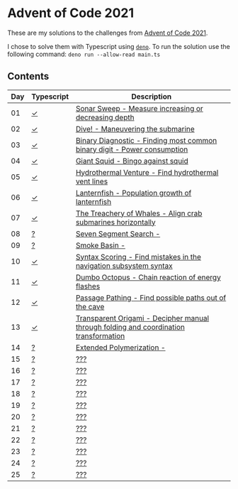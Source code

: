 # Advent of Code 2021

These are my solutions to the challenges from [Advent of Code 2021](https://adventofcode.com/).

I chose to solve them with Typescript using [`deno`](https://deno.land/). To run the solution use the following command: `deno run --allow-read main.ts`

## Contents

| Day | Typescript | Description                                                                                    |
| --- | ---------- | ---------------------------------------------------------------------------------------------- |
| 01  | [✓][ts01]  | [Sonar Sweep - Measure increasing or decreasing depth][aoc01]                                  |
| 02  | [✓][ts02]  | [Dive! - Maneuvering the submarine][aoc02]                                                     |
| 03  | [✓][ts03]  | [Binary Diagnostic - Finding most common binary digit - Power consumption][aoc03]              |
| 04  | [✓][ts04]  | [Giant Squid - Bingo against squid][aoc04]                                                     |
| 05  | [✓][ts05]  | [Hydrothermal Venture - Find hydrothermal vent lines][aoc05]                                   |
| 06  | [✓][ts06]  | [Lanternfish - Population growth of lanternfish][aoc06]                                        |
| 07  | [✓][ts07]  | [The Treachery of Whales - Align crab submarines horizontally][aoc07]                          |
| 08  | [?][ts08]  | [Seven Segment Search - ][aoc08]                                                               |
| 09  | [?][ts09]  | [Smoke Basin - ][aoc09]                                                                        |
| 10  | [✓][ts10]  | [Syntax Scoring - Find mistakes in the navigation subsystem syntax][aoc10]                     |
| 11  | [✓][ts11]  | [Dumbo Octopus - Chain reaction of energy flashes][aoc11]                                      |
| 12  | [✓][ts12]  | [Passage Pathing - Find possible paths out of the cave][aoc12]                                 |
| 13  | [✓][ts13]  | [Transparent Origami - Decipher manual through folding and coordination transformation][aoc13] |
| 14  | [?][ts14]  | [Extended Polymerization - ][aoc14]                                                            |
| 15  | [?][ts15]  | [???][aoc15]                                                                                   |
| 16  | [?][ts16]  | [???][aoc16]                                                                                   |
| 17  | [?][ts17]  | [???][aoc17]                                                                                   |
| 18  | [?][ts18]  | [???][aoc18]                                                                                   |
| 19  | [?][ts19]  | [???][aoc19]                                                                                   |
| 20  | [?][ts20]  | [???][aoc20]                                                                                   |
| 21  | [?][ts21]  | [???][aoc21]                                                                                   |
| 22  | [?][ts22]  | [???][aoc22]                                                                                   |
| 23  | [?][ts23]  | [???][aoc23]                                                                                   |
| 24  | [?][ts24]  | [???][aoc24]                                                                                   |
| 25  | [?][ts25]  | [???][aoc25]                                                                                   |

[aoc01]: http://adventofcode.com/2020/day/1
[aoc02]: http://adventofcode.com/2020/day/2
[aoc03]: http://adventofcode.com/2020/day/3
[aoc04]: http://adventofcode.com/2020/day/4
[aoc05]: http://adventofcode.com/2020/day/5
[aoc06]: http://adventofcode.com/2020/day/6
[aoc07]: http://adventofcode.com/2020/day/7
[aoc08]: http://adventofcode.com/2020/day/8
[aoc09]: http://adventofcode.com/2020/day/9
[aoc10]: http://adventofcode.com/2020/day/10
[aoc11]: http://adventofcode.com/2020/day/11
[aoc12]: http://adventofcode.com/2020/day/12
[aoc13]: http://adventofcode.com/2020/day/13
[aoc14]: http://adventofcode.com/2020/day/14
[aoc15]: http://adventofcode.com/2020/day/15
[aoc16]: http://adventofcode.com/2020/day/16
[aoc17]: http://adventofcode.com/2020/day/17
[aoc18]: http://adventofcode.com/2020/day/18
[aoc19]: http://adventofcode.com/2020/day/19
[aoc20]: http://adventofcode.com/2020/day/20
[aoc21]: http://adventofcode.com/2020/day/21
[aoc22]: http://adventofcode.com/2020/day/22
[aoc23]: http://adventofcode.com/2020/day/23
[aoc24]: http://adventofcode.com/2020/day/24
[aoc25]: http://adventofcode.com/2020/day/25
[ts01]: https://github.com/incredible-elk/advent-of-code/blob/main/2021/day01/main.ts
[ts02]: https://github.com/incredible-elk/advent-of-code/blob/main/2021/day02/main.ts
[ts03]: https://github.com/incredible-elk/advent-of-code/blob/main/2021/day03/main.ts
[ts04]: https://github.com/incredible-elk/advent-of-code/blob/main/2021/day04/main.ts
[ts05]: https://github.com/incredible-elk/advent-of-code/blob/main/2021/day05/main.ts
[ts06]: https://github.com/incredible-elk/advent-of-code/blob/main/2021/day06/main.ts
[ts07]: https://github.com/incredible-elk/advent-of-code/blob/main/2021/day07/main.ts
[ts08]: https://github.com/incredible-elk/advent-of-code/blob/main/2021/day08/main.ts
[ts09]: https://github.com/incredible-elk/advent-of-code/blob/main/2021/day09/main.ts
[ts10]: https://github.com/incredible-elk/advent-of-code/blob/main/2021/day10/main.ts
[ts11]: https://github.com/incredible-elk/advent-of-code/blob/main/2021/day11/main.ts
[ts12]: https://github.com/incredible-elk/advent-of-code/blob/main/2021/day12/main.ts
[ts13]: https://github.com/incredible-elk/advent-of-code/blob/main/2021/day13/main.ts
[ts14]: https://github.com/incredible-elk/advent-of-code/blob/main/2021/day14/main.ts
[ts15]: https://github.com/incredible-elk/advent-of-code/blob/main/2021/day15/main.ts
[ts16]: https://github.com/incredible-elk/advent-of-code/blob/main/2021/day16/main.ts
[ts17]: https://github.com/incredible-elk/advent-of-code/blob/main/2021/day17/main.ts
[ts18]: https://github.com/incredible-elk/advent-of-code/blob/main/2021/day18/main.ts
[ts19]: https://github.com/incredible-elk/advent-of-code/blob/main/2021/day18/main.ts
[ts20]: https://github.com/incredible-elk/advent-of-code/blob/main/2021/day20/main.ts
[ts21]: https://github.com/incredible-elk/advent-of-code/blob/main/2021/day21/main.ts
[ts22]: https://github.com/incredible-elk/advent-of-code/blob/main/2021/day22/main.ts
[ts23]: https://github.com/incredible-elk/advent-of-code/blob/main/2021/day23/main.ts
[ts24]: https://github.com/incredible-elk/advent-of-code/blob/main/2021/day24/main.ts
[ts25]: https://github.com/incredible-elk/advent-of-code/blob/main/2021/day25/main.ts
